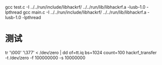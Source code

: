 gcc test.c -I ../../run/include/libhackrf/ ../../run/lib/libhackrf.a -lusb-1.0 -lpthread
gcc main.c -I ../../run/include/libhackrf/ ../../run/lib/libhackrf.a -lusb-1.0 -lpthread


# 测试
tr '\000' '\377' < /dev/zero | dd of=tt.iq bs=1024 count=100
hackrf_transfer -t /dev/zero -f 100000000 -s 10000000
